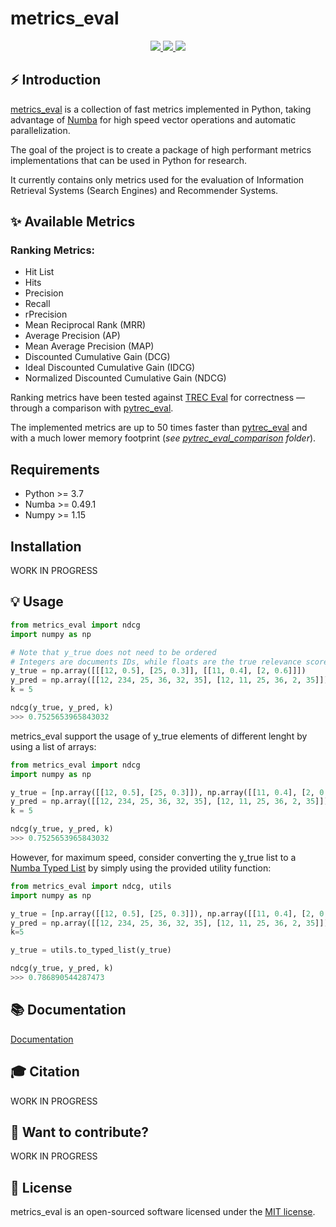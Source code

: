 # metrics_eval

<p align="center">
  <!-- Docs -->
  <a href="https://metrics-eval.readthedocs.io/en/latest/?badge=latest" alt="Documentation Status">
      <img src="https://readthedocs.org/projects/metrics-eval/badge/?version=latest" />
  </a>
  <!-- Black -->
  <a href="https://github.com/psf/black" alt="Code style: black">
      <img src="https://img.shields.io/badge/code%20style-black-000000.svg" />
  </a>
  <!-- License -->
  <a href="https://opensource.org/licenses/MIT" alt="License: MIT">
      <img src="https://img.shields.io/badge/License-MIT-green.svg" />
  </a>
</p>

## ⚡️ Introduction

[metrics_eval](https://github.com/AmenRa/metrics_eval) is a collection of fast metrics implemented in Python, taking advantage of [Numba](https://github.com/numba/numba) for high speed vector operations and automatic parallelization.

The goal of the project is to create a package of high performant metrics implementations that can be used in Python for research.

It currently contains only metrics used for the evaluation of Information Retrieval Systems (Search Engines) and Recommender Systems.

## ✨ Available Metrics
### Ranking Metrics:
* Hit List
* Hits
* Precision
* Recall
* rPrecision
* Mean Reciprocal Rank (MRR)
* Average Precision (AP)
* Mean Average Precision (MAP)
* Discounted Cumulative Gain (DCG)
* Ideal Discounted Cumulative Gain (IDCG)
* Normalized Discounted Cumulative Gain (NDCG)

Ranking metrics have been tested against [TREC Eval](https://github.com/usnistgov/trec_eval) for correctness — through a comparison with [pytrec_eval](https://github.com/cvangysel/pytrec_eval).

The implemented metrics are up to 50 times faster than [pytrec_eval](https://github.com/cvangysel/pytrec_eval) and with a much lower memory footprint (_see [pytrec_eval_comparison](https://github.com/AmenRa/metrics_eval/tree/master/pytrec_eval_comparison) folder_).

## Requirements
* Python >= 3.7
* Numba >= 0.49.1
* Numpy >= 1.15

## Installation
WORK IN PROGRESS

## 💡 Usage
```python
from metrics_eval import ndcg
import numpy as np

# Note that y_true does not need to be ordered
# Integers are documents IDs, while floats are the true relevance scores
y_true = np.array([[[12, 0.5], [25, 0.3]], [[11, 0.4], [2, 0.6]]])
y_pred = np.array([[12, 234, 25, 36, 32, 35], [12, 11, 25, 36, 2, 35]])
k = 5

ndcg(y_true, y_pred, k)
>>> 0.7525653965843032
```

metrics_eval support the usage of y_true elements of different lenght by using a list of arrays:
```python
from metrics_eval import ndcg
import numpy as np

y_true = [np.array([[12, 0.5], [25, 0.3]]), np.array([[11, 0.4], [2, 0.6], [12, 0.1]])]
y_pred = np.array([[12, 234, 25, 36, 32, 35], [12, 11, 25, 36, 2, 35]])
k = 5

ndcg(y_true, y_pred, k)
>>> 0.7525653965843032
```

However, for maximum speed, consider converting the y_true list to a [Numba Typed List](https://numba.pydata.org/numba-doc/dev/reference/pysupported.html#typed-list) by simply using the provided utility function:
```python
from metrics_eval import ndcg, utils
import numpy as np

y_true = [np.array([[12, 0.5], [25, 0.3]]), np.array([[11, 0.4], [2, 0.6], [12, 0.1]])]
y_pred = np.array([[12, 234, 25, 36, 32, 35], [12, 11, 25, 36, 2, 35]])
k=5

y_true = utils.to_typed_list(y_true)

ndcg(y_true, y_pred, k)
>>> 0.786890544287473
```

## 📚 Documentation
[Documentation](https://metrics-eval.readthedocs.io/en/latest/)

## 🎓 Citation
WORK IN PROGRESS

## 🤘 Want to contribute?
WORK IN PROGRESS

## 📄 License

metrics_eval is an open-sourced software licensed under the [MIT license](LICENSE).
